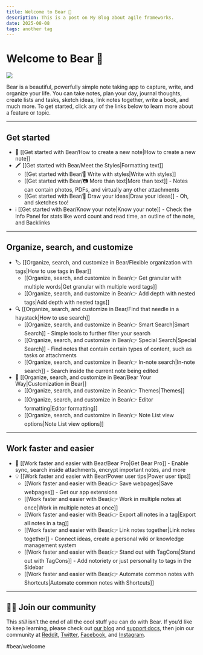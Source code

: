 ```yaml
---
title: Welcome to Bear 👋
description: This is a post on My Blog about agile frameworks.
date: 2025-08-08
tags: another tag
---
```


# Welcome to Bear 👋

![](Welcome%20to%20Bear%20%F0%9F%91%8B/Welcome%20-%20Illo%202.png)

Bear is a beautiful, powerfully simple note taking app to capture, write, and organize your life. You can take notes, plan your day, journal thoughts, create lists and tasks, sketch ideas, link notes together, write a book, and much more. To get started, click any of the links below to learn more about a feature or topic.

---
## Get started
* 📝 [[Get started with Bear/How to create a new note|How to create a new note]]
* 🖍️ [[Get started with Bear/Meet the Styles|Formatting text]]
  * [[Get started with Bear/📝 Write with styles|Write with styles]]
  * [[Get started with Bear/📷 More than text|More than text]] - Notes can contain photos, PDFs, and virtually any other attachments
  * [[Get started with Bear/🎨 Draw your ideas|Draw your ideas]] - Oh, and sketches too!
* ℹ️ [[Get started with Bear/Know your note|Know your note]] - Check the Info Panel for stats like word count and read time, an outline of the note, and Backlinks

----

## Organize, search, and customize
* 🏷️ [[Organize, search, and customize in Bear/Flexible organization with tags|How to use tags in Bear]]
  * [[Organize, search, and customize in Bear/👉 Get granular with multiple words|Get granular with multiple word tags]]
  * [[Organize, search, and customize in Bear/👉 Add depth with nested tags|Add depth with nested tags]]
* 🔍 [[Organize, search, and customize in Bear/Find that needle in a haystack|How to use search]]
  * [[Organize, search, and customize in Bear/👉 Smart Search|Smart Search]] - Simple tools to further filter your search
  * [[Organize, search, and customize in Bear/👉 Special Search|Special Search]] - Find notes that contain certain types of content, such as tasks or attachments
  * [[Organize, search, and customize in Bear/👉 In-note search|In-note search]] - Search inside the current note being edited
* 🎨 [[Organize, search, and customize in Bear/Bear Your Way|Customization in Bear]]
  * [[Organize, search, and customize in Bear/👉 Themes|Themes]]
  * [[Organize, search, and customize in Bear/👉 Editor formatting|Editor formatting]]
  * [[Organize, search, and customize in Bear/👉 Note List view options|Note List view options]]

---

## Work faster and easier
* 🚀 [[Work faster and easier with Bear/Bear Pro|Get Bear Pro]] - Enable sync, search inside attachments, encrypt important notes, and more
* 💡 [[Work faster and easier with Bear/Power user tips|Power user tips]]
  * [[Work faster and easier with Bear/👉 Save webpages|Save webpages]] - Get our app extensions
  * [[Work faster and easier with Bear/👉 Work in multiple notes at once|Work in multiple notes at once]]
  * [[Work faster and easier with Bear/👉 Export all notes in a tag|Export all notes in a tag]]
  * [[Work faster and easier with Bear/👉 Link notes together|Link notes together]] - Connect ideas, create a personal wiki or knowledge management system
  * [[Work faster and easier with Bear/👉 Stand out with TagCons|Stand out with TagCons]] - Add notoriety or just personality to tags in the Sidebar
  * [[Work faster and easier with Bear/👉 Automate common notes with Shortcuts|Automate common notes with Shortcuts]]

---

## 🐻‍❄️ Join our community
This *still* isn’t the end of all the cool stuff you can do with Bear. If you’d like to keep learning, please check out [our blog](https://blog.bear.app) and [support docs](https://bear.app/faq/), then join our community at [Reddit](https://www.reddit.com/r/bearapp/), [Twitter](twitter.com/bearNotesApp), [Facebook](https://www.facebook.com/BearNotes), and [Instagram](https://www.instagram.com/bearnotesapp/).

#bear/welcome